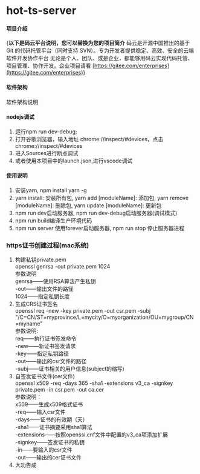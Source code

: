 # hot-ts-server

#### 项目介绍
{**以下是码云平台说明，您可以替换为您的项目简介**
码云是开源中国推出的基于 Git 的代码托管平台（同时支持 SVN）。专为开发者提供稳定、高效、安全的云端软件开发协作平台
无论是个人、团队、或是企业，都能够用码云实现代码托管、项目管理、协作开发。企业项目请看 [https://gitee.com/enterprises](https://gitee.com/enterprises)}

#### 软件架构
软件架构说明


#### nodejs调试

1. 运行npm run dev-debug;
2. 打开谷歌浏览器，输入地址 chrome://inspect/#devices，点击chrome://inspect/#devices
3. 进入Sources进行断点调试
4. 或者使用本项目中的launch.json,进行vscode调试

#### 使用说明

1. 安装yarn, npm install yarn -g
2. yarn install: 安装所有包, yarn add [moduleName]: 添加包, yarn remove [moduleName]: 删除包, yarn update [moduleName]: 更新包
3. npm run dev启动服务器, npm run dev-debug启动服务器(调试模式)
4. npm run build编译生产环境代码
5. npm run server 使用forever启动服务器, npm run stop 停止服务器进程

### https证书创建过程(mac系统)
1. 构建私钥private.pem  
openssl genrsa -out private.pem 1024  
参数说明  
genrsa——使用RSA算法产生私钥  
-out——输出文件的路径  
1024——指定私钥长度  
2. 生成CRS证书签名  
openssl req -new -key private.pem -out csr.pem  -subj "/C=CN/ST=myprovince/L=mycity/O=myorganization/OU=mygroup/CN=myname"  
参数说明:  
req——执行证书签发命令  
-new——新证书签发请求  
-key——指定私钥路径  
-out——输出的csr文件的路径  
-subj——证书相关的用户信息(subject的缩写)
3. 自签发证书文件(cer文件)  
openssl x509 -req -days 365 -sha1 -extensions v3_ca -signkey private.pem -in csr.pem -out ca.cer  
参数说明：  
x509——生成x509格式证书  
-req——输入csr文件  
-days——证书的有效期（天）  
-sha1——证书摘要采用sha1算法  
-extensions——按照openssl.cnf文件中配置的v3_ca项添加扩展  
-signkey——签发证书的私钥  
-in——要输入的csr文件  
-out——输出的cer证书文件  
4. 大功告成
